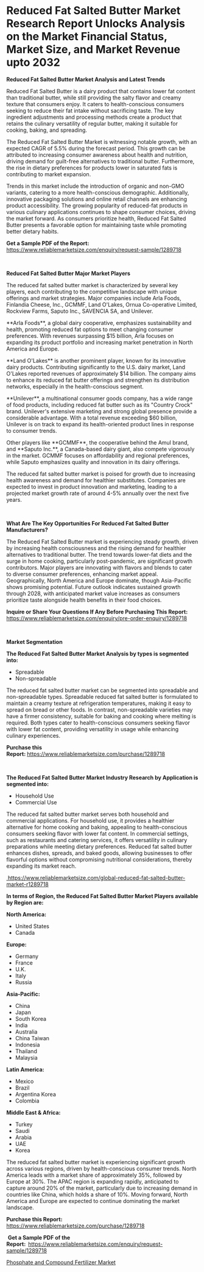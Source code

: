 <p><h1>Reduced Fat Salted Butter Market Research Report Unlocks Analysis on the Market Financial Status, Market Size, and Market Revenue upto 2032</h1></p><p><strong>Reduced Fat Salted Butter Market Analysis and Latest Trends</strong></p>
<p><p>Reduced Fat Salted Butter is a dairy product that contains lower fat content than traditional butter, while still providing the salty flavor and creamy texture that consumers enjoy. It caters to health-conscious consumers seeking to reduce their fat intake without sacrificing taste. The key ingredient adjustments and processing methods create a product that retains the culinary versatility of regular butter, making it suitable for cooking, baking, and spreading.</p><p>The Reduced Fat Salted Butter Market is witnessing notable growth, with an expected CAGR of 5.5% during the forecast period. This growth can be attributed to increasing consumer awareness about health and nutrition, driving demand for guilt-free alternatives to traditional butter. Furthermore, the rise in dietary preferences for products lower in saturated fats is contributing to market expansion. </p><p>Trends in this market include the introduction of organic and non-GMO variants, catering to a more health-conscious demographic. Additionally, innovative packaging solutions and online retail channels are enhancing product accessibility. The growing popularity of reduced-fat products in various culinary applications continues to shape consumer choices, driving the market forward. As consumers prioritize health, Reduced Fat Salted Butter presents a favorable option for maintaining taste while promoting better dietary habits.</p></p>
<p><strong>Get a Sample PDF of the Report:&nbsp;</strong> <a href="https://www.reliablemarketsize.com/enquiry/request-sample/1289718?utm_campaign=2015&utm_medium=2&utm_source=Github&utm_content=ia&utm_term=16012025&utm_id=reduced-fat-salted-butter">https://www.reliablemarketsize.com/enquiry/request-sample/1289718</a></p>
<p>&nbsp;</p>
<p><strong>Reduced Fat Salted Butter Major Market Players</strong></p>
<p><p>The reduced fat salted butter market is characterized by several key players, each contributing to the competitive landscape with unique offerings and market strategies. Major companies include Arla Foods, Finlandia Cheese, Inc., GCMMF, Land O'Lakes, Ornua Co-operative Limited, Rockview Farms, Saputo Inc., SAVENCIA SA, and Unilever.</p><p>**Arla Foods**, a global dairy cooperative, emphasizes sustainability and health, promoting reduced fat options to meet changing consumer preferences. With revenues surpassing $15 billion, Arla focuses on expanding its product portfolio and increasing market penetration in North America and Europe.</p><p>**Land O'Lakes** is another prominent player, known for its innovative dairy products. Contributing significantly to the U.S. dairy market, Land O'Lakes reported revenues of approximately $14 billion. The company aims to enhance its reduced fat butter offerings and strengthen its distribution networks, especially in the health-conscious segment.</p><p>**Unilever**, a multinational consumer goods company, has a wide range of food products, including reduced fat butter such as its "Country Crock" brand. Unilever's extensive marketing and strong global presence provide a considerable advantage. With a total revenue exceeding $60 billion, Unilever is on track to expand its health-oriented product lines in response to consumer trends.</p><p>Other players like **GCMMF**, the cooperative behind the Amul brand, and **Saputo Inc.**, a Canada-based dairy giant, also compete vigorously in the market. GCMMF focuses on affordability and regional preferences, while Saputo emphasizes quality and innovation in its dairy offerings.</p><p>The reduced fat salted butter market is poised for growth due to increasing health awareness and demand for healthier substitutes. Companies are expected to invest in product innovation and marketing, leading to a projected market growth rate of around 4-5% annually over the next five years.</p></p>
<p>&nbsp;</p>
<p><strong>What Are The Key Opportunities For Reduced Fat Salted Butter Manufacturers?</strong></p>
<p><p>The Reduced Fat Salted Butter market is experiencing steady growth, driven by increasing health consciousness and the rising demand for healthier alternatives to traditional butter. The trend towards lower-fat diets and the surge in home cooking, particularly post-pandemic, are significant growth contributors. Major players are innovating with flavors and blends to cater to diverse consumer preferences, enhancing market appeal. Geographically, North America and Europe dominate, though Asia-Pacific shows promising potential. Future outlook indicates sustained growth through 2028, with anticipated market value increases as consumers prioritize taste alongside health benefits in their food choices.</p></p>
<p><strong>Inquire or Share Your Questions If Any Before Purchasing This Report:</strong> <a href="https://www.reliablemarketsize.com/enquiry/pre-order-enquiry/1289718?utm_campaign=2015&utm_medium=2&utm_source=Github&utm_content=ia&utm_term=16012025&utm_id=reduced-fat-salted-butter">https://www.reliablemarketsize.com/enquiry/pre-order-enquiry/1289718</a></p>
<p>&nbsp;</p>
<p><strong>Market Segmentation</strong></p>
<p><strong>The Reduced Fat Salted Butter Market Analysis by types is segmented into:</strong></p>
<p><ul><li>Spreadable</li><li>Non-spreadable</li></ul></p>
<p><p>The reduced fat salted butter market can be segmented into spreadable and non-spreadable types. Spreadable reduced fat salted butter is formulated to maintain a creamy texture at refrigeration temperatures, making it easy to spread on bread or other foods. In contrast, non-spreadable varieties may have a firmer consistency, suitable for baking and cooking where melting is required. Both types cater to health-conscious consumers seeking flavor with lower fat content, providing versatility in usage while enhancing culinary experiences.</p></p>
<p><strong>Purchase this Report:&nbsp;</strong><a href="https://www.reliablemarketsize.com/purchase/1289718?utm_campaign=2015&utm_medium=2&utm_source=Github&utm_content=ia&utm_term=16012025&utm_id=reduced-fat-salted-butter">https://www.reliablemarketsize.com/purchase/1289718</a></p>
<p>&nbsp;</p>
<p><strong>The Reduced Fat Salted Butter Market Industry Research by Application is segmented into:</strong></p>
<p><ul><li>Household Use</li><li>Commercial Use</li></ul></p>
<p><p>The reduced fat salted butter market serves both household and commercial applications. For household use, it provides a healthier alternative for home cooking and baking, appealing to health-conscious consumers seeking flavor with lower fat content. In commercial settings, such as restaurants and catering services, it offers versatility in culinary preparations while meeting dietary preferences. Reduced fat salted butter enhances dishes, spreads, and baked goods, allowing businesses to offer flavorful options without compromising nutritional considerations, thereby expanding its market reach.</p></p>
<p><a href="https://www.reliablemarketsize.com/global-reduced-fat-salted-butter-market-r1289718?utm_campaign=2015&utm_medium=2&utm_source=Github&utm_content=ia&utm_term=16012025&utm_id=reduced-fat-salted-butter">&nbsp;https://www.reliablemarketsize.com/global-reduced-fat-salted-butter-market-r1289718</a></p>
<p><strong>In terms of Region, the Reduced Fat Salted Butter Market Players available by Region are:</strong></p>
<p>
    <p> <strong> North America: </strong>
        <ul>
            <li>United States</li>
            <li>Canada</li>
        </ul>
        </p> 
    <p> <strong> Europe: </strong>
        <ul>
            <li>Germany</li>
            <li>France</li>
            <li>U.K.</li>
            <li>Italy</li>
            <li>Russia</li>
        </ul>
        </p> 
    <p> <strong> Asia-Pacific: </strong>
        <ul>
            <li>China</li>
            <li>Japan</li>
            <li>South Korea</li>
            <li>India</li>
            <li>Australia</li>
            <li>China Taiwan</li>
            <li>Indonesia</li>
            <li>Thailand</li>
            <li>Malaysia</li>
        </ul>
        </p> 
    <p> <strong> Latin America: </strong>
        <ul>
            <li>Mexico</li>
            <li>Brazil</li>
            <li>Argentina Korea</li>
            <li>Colombia</li>
        </ul>
        </p> 
    <p> <strong> Middle East & Africa: </strong>
        <ul>
            <li>Turkey</li>
            <li>Saudi</li>
            <li>Arabia</li>
            <li>UAE</li>
            <li>Korea</li>
        </ul>
    </p>
    </p>
<p><p>The reduced fat salted butter market is experiencing significant growth across various regions, driven by health-conscious consumer trends. North America leads with a market share of approximately 35%, followed by Europe at 30%. The APAC region is expanding rapidly, anticipated to capture around 20% of the market, particularly due to increasing demand in countries like China, which holds a share of 10%. Moving forward, North America and Europe are expected to continue dominating the market landscape.</p></p>
<p><strong>Purchase this Report: </strong><a href="https://www.reliablemarketsize.com/purchase/1289718?utm_campaign=2015&utm_medium=2&utm_source=Github&utm_content=ia&utm_term=16012025&utm_id=reduced-fat-salted-butter">https://www.reliablemarketsize.com/purchase/1289718</a></p>
<p>&nbsp;<strong>Get a Sample PDF of the Report:&nbsp;&nbsp;</strong><a href="https://www.reliablemarketsize.com/enquiry/request-sample/1289718?utm_campaign=2015&utm_medium=2&utm_source=Github&utm_content=ia&utm_term=16012025&utm_id=reduced-fat-salted-butter">https://www.reliablemarketsize.com/enquiry/request-sample/1289718</a></p>
<p><strong></strong></p>
<p><p><a href="https://github.com/santosh758595/Market-Research-Report-List-6/blob/main/phosphate-and-compound-fertilizer-market.md?utm_campaign=2015&utm_medium=2&utm_source=Github&utm_content=ia&utm_term=16012025&utm_id=reduced-fat-salted-butter">Phosphate and Compound Fertilizer Market</a></p></p>